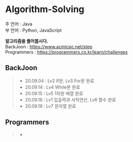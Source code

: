 # Algorithm-Solving
주 언어 : Java  
부 언어 : Python, JavaScript  

**알고리즘을 풀어봅시다.**  
BackJoon : https://www.acmicpc.net/step  
Programmers : https://programmers.co.kr/learn/challenges  


## BackJoon
> - 20.09.04 : Lv2 If문, Lv3 For문 완료  
> - 20.09.14 : Lv4 While문 완료  
> - 20.09.15 : Lv5 1차원 배열 완료  
> - 20.09.16 : Lv1 입출력과 사칙연산, Lv6 함수 완료  
> - 20.09.18 : Lv7 문자열 완료  

## Programmers
> -
